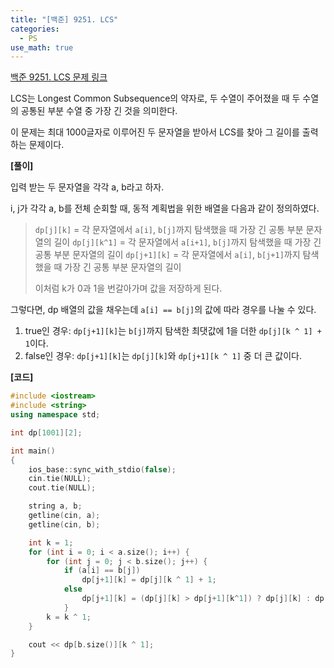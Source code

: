 ```yaml
---
title: "[백준] 9251. LCS"
categories:
  - PS
use_math: true
---
```


[백준 9251. LCS 문제 링크](https://www.acmicpc.net/problem/9251)

LCS는 Longest Common Subsequence의 약자로, 두 수열이 주어졌을 때 두 수열의 공통된 부분 수열 중 가장 긴 것을 의미한다.

이 문제는 최대 1000글자로 이루어진 두 문자열을 받아서 LCS를 찾아 그 길이를 출력하는 문제이다.

**[풀이]**

입력 받는 두 문자열을 각각 a, b라고 하자.

i, j가 각각 a, b를 전체 순회할 때, 동적 계획법을 위한 배열을 다음과 같이 정의하였다.
> `dp[j][k]` = 각 문자열에서 `a[i]`, `b[j]`까지 탐색했을 때 가장 긴 공통 부분 문자열의 길이
> `dp[j][k^1]` = 각 문자열에서 `a[i+1]`, `b[j]`까지 탐색했을 때 가장 긴 공통 부분 문자열의 길이
> `dp[j+1][k]` = 각 문자열에서 `a[i]`, `b[j+1]`까지 탐색했을 때 가장 긴 공통 부분 문자열의 길이
> 
> 이처럼 k가 0과 1을 번갈아가며 값을 저장하게 된다.

그렇다면, dp 배열의 값을 채우는데 `a[i] == b[j]`의 값에 따라 경우를 나눌 수 있다.
1. true인 경우: `dp[j+1][k]`는 `b[j]`까지 탐색한 최댓값에 1을 더한 `dp[j][k ^ 1] + 1`이다.
2. false인 경우: `dp[j+1][k]`는 `dp[j][k]`와 `dp[j+1][k ^ 1]` 중 더 큰 값이다.

**[코드]**
```cpp
#include <iostream>
#include <string>
using namespace std;

int dp[1001][2];

int main()
{
    ios_base::sync_with_stdio(false);
    cin.tie(NULL);
    cout.tie(NULL);

    string a, b;
    getline(cin, a);
    getline(cin, b);

    int k = 1;
    for (int i = 0; i < a.size(); i++) {
        for (int j = 0; j < b.size(); j++) {
            if (a[i] == b[j])
                dp[j+1][k] = dp[j][k ^ 1] + 1;
            else
                dp[j+1][k] = (dp[j][k] > dp[j+1][k^1]) ? dp[j][k] : dp[j+1][k^1];
            }
        k = k ^ 1;
    }

    cout << dp[b.size()][k ^ 1];
}
```
